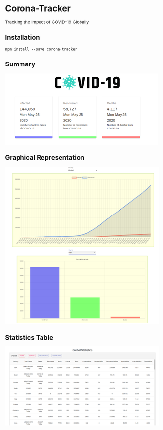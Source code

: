 # Corona-Tracker
Tracking the impact of COVID-19 Globally


## Installation
```
npm install --save corona-tracker
```


## Summary
<img src="https://github.com/hrshtpnt/Corona-Tracker/blob/master/src/images/screenshots/first-section.PNG" align="center" width="500">

## Graphical Representation
<img src="https://github.com/hrshtpnt/Corona-Tracker/blob/master/src/images/screenshots/graph1.PNG" align="center" width="800">
<img src="https://github.com/hrshtpnt/Corona-Tracker/blob/master/src/images/screenshots/graph2.PNG" align="center" width="800">

## Statistics Table
<img src="https://github.com/hrshtpnt/Corona-Tracker/blob/master/src/images/screenshots/stats.PNG" align="center" width="800">

